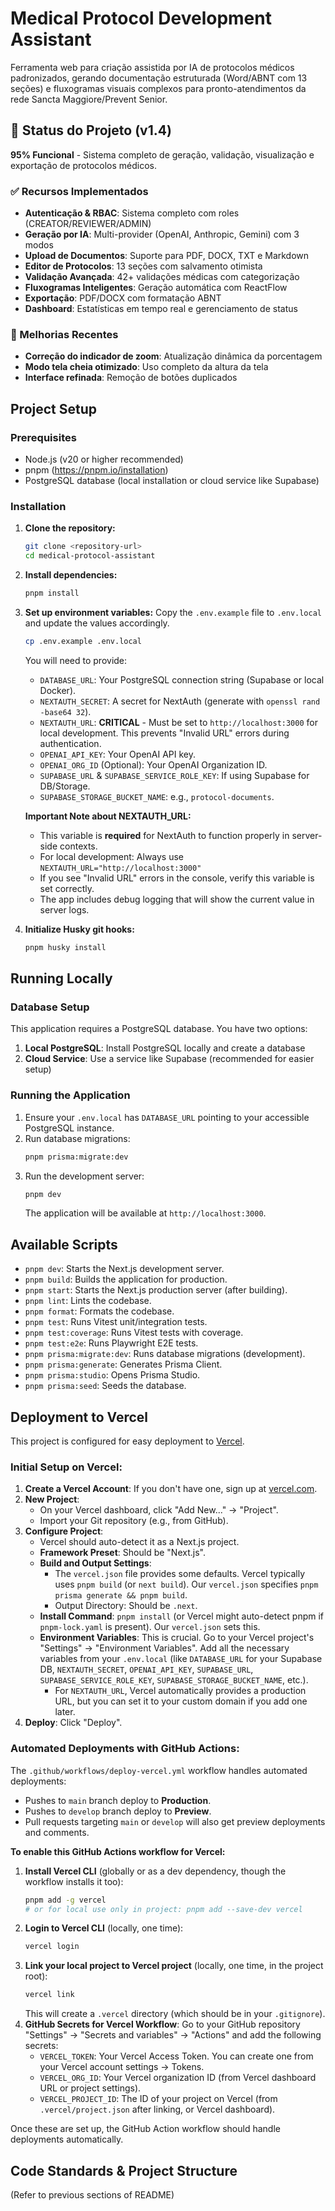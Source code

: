 # Medical Protocol Development Assistant

Ferramenta web para criação assistida por IA de protocolos médicos padronizados, gerando documentação estruturada (Word/ABNT com 13 seções) e fluxogramas visuais complexos para pronto-atendimentos da rede Sancta Maggiore/Prevent Senior.

## 🚀 Status do Projeto (v1.4)

**95% Funcional** - Sistema completo de geração, validação, visualização e exportação de protocolos médicos.

### ✅ Recursos Implementados

- **Autenticação & RBAC**: Sistema completo com roles (CREATOR/REVIEWER/ADMIN)
- **Geração por IA**: Multi-provider (OpenAI, Anthropic, Gemini) com 3 modos
- **Upload de Documentos**: Suporte para PDF, DOCX, TXT e Markdown
- **Editor de Protocolos**: 13 seções com salvamento otimista
- **Validação Avançada**: 42+ validações médicas com categorização
- **Fluxogramas Inteligentes**: Geração automática com ReactFlow
- **Exportação**: PDF/DOCX com formatação ABNT
- **Dashboard**: Estatísticas em tempo real e gerenciamento de status

### 🔄 Melhorias Recentes

- **Correção do indicador de zoom**: Atualização dinâmica da porcentagem
- **Modo tela cheia otimizado**: Uso completo da altura da tela
- **Interface refinada**: Remoção de botões duplicados

## Project Setup

### Prerequisites

- Node.js (v20 or higher recommended)
- pnpm (https://pnpm.io/installation)
- PostgreSQL database (local installation or cloud service like Supabase)

### Installation

1.  **Clone the repository:**

    ```bash
    git clone <repository-url>
    cd medical-protocol-assistant
    ```

2.  **Install dependencies:**

    ```bash
    pnpm install
    ```

3.  **Set up environment variables:**
    Copy the `.env.example` file to `.env.local` and update the values accordingly.

    ```bash
    cp .env.example .env.local
    ```

    You will need to provide:

    - `DATABASE_URL`: Your PostgreSQL connection string (Supabase or local Docker).
    - `NEXTAUTH_SECRET`: A secret for NextAuth (generate with `openssl rand -base64 32`).
    - `NEXTAUTH_URL`: **CRITICAL** - Must be set to `http://localhost:3000` for local development. This prevents "Invalid URL" errors during authentication.
    - `OPENAI_API_KEY`: Your OpenAI API key.
    - `OPENAI_ORG_ID` (Optional): Your OpenAI Organization ID.
    - `SUPABASE_URL` & `SUPABASE_SERVICE_ROLE_KEY`: If using Supabase for DB/Storage.
    - `SUPABASE_STORAGE_BUCKET_NAME`: e.g., `protocol-documents`.

    **Important Note about NEXTAUTH_URL:**

    - This variable is **required** for NextAuth to function properly in server-side contexts.
    - For local development: Always use `NEXTAUTH_URL="http://localhost:3000"`
    - If you see "Invalid URL" errors in the console, verify this variable is set correctly.
    - The app includes debug logging that will show the current value in server logs.

4.  **Initialize Husky git hooks:**
    ```bash
    pnpm husky install
    ```

## Running Locally

### Database Setup

This application requires a PostgreSQL database. You have two options:

1. **Local PostgreSQL**: Install PostgreSQL locally and create a database
2. **Cloud Service**: Use a service like Supabase (recommended for easier setup)

### Running the Application

1.  Ensure your `.env.local` has `DATABASE_URL` pointing to your accessible PostgreSQL instance.
2.  Run database migrations:
    ```bash
    pnpm prisma:migrate:dev
    ```
3.  Run the development server:
    ```bash
    pnpm dev
    ```
    The application will be available at `http://localhost:3000`.

## Available Scripts

- `pnpm dev`: Starts the Next.js development server.
- `pnpm build`: Builds the application for production.
- `pnpm start`: Starts the Next.js production server (after building).
- `pnpm lint`: Lints the codebase.
- `pnpm format`: Formats the codebase.
- `pnpm test`: Runs Vitest unit/integration tests.
- `pnpm test:coverage`: Runs Vitest tests with coverage.
- `pnpm test:e2e`: Runs Playwright E2E tests.
- `pnpm prisma:migrate:dev`: Runs database migrations (development).
- `pnpm prisma:generate`: Generates Prisma Client.
- `pnpm prisma:studio`: Opens Prisma Studio.
- `pnpm prisma:seed`: Seeds the database.

## Deployment to Vercel

This project is configured for easy deployment to [Vercel](https://vercel.com).

### Initial Setup on Vercel:

1.  **Create a Vercel Account**: If you don't have one, sign up at [vercel.com](https://vercel.com).
2.  **New Project**:
    - On your Vercel dashboard, click "Add New..." -> "Project".
    - Import your Git repository (e.g., from GitHub).
3.  **Configure Project**:
    - Vercel should auto-detect it as a Next.js project.
    - **Framework Preset**: Should be "Next.js".
    - **Build and Output Settings**:
      - The `vercel.json` file provides some defaults. Vercel typically uses `pnpm build` (or `next build`). Our `vercel.json` specifies `pnpm prisma generate && pnpm build`.
      - Output Directory: Should be `.next`.
    - **Install Command**: `pnpm install` (or Vercel might auto-detect pnpm if `pnpm-lock.yaml` is present). Our `vercel.json` sets this.
    - **Environment Variables**: This is crucial. Go to your Vercel project's "Settings" -> "Environment Variables". Add all the necessary variables from your `.env.local` (like `DATABASE_URL` for your Supabase DB, `NEXTAUTH_SECRET`, `OPENAI_API_KEY`, `SUPABASE_URL`, `SUPABASE_SERVICE_ROLE_KEY`, `SUPABASE_STORAGE_BUCKET_NAME`, etc.).
      - For `NEXTAUTH_URL`, Vercel automatically provides a production URL, but you can set it to your custom domain if you add one later.
4.  **Deploy**: Click "Deploy".

### Automated Deployments with GitHub Actions:

The `.github/workflows/deploy-vercel.yml` workflow handles automated deployments:

- Pushes to `main` branch deploy to **Production**.
- Pushes to `develop` branch deploy to **Preview**.
- Pull requests targeting `main` or `develop` will also get preview deployments and comments.

**To enable this GitHub Actions workflow for Vercel:**

1.  **Install Vercel CLI** (globally or as a dev dependency, though the workflow installs it too):
    ```bash
    pnpm add -g vercel
    # or for local use only in project: pnpm add --save-dev vercel
    ```
2.  **Login to Vercel CLI** (locally, one time):
    ```bash
    vercel login
    ```
3.  **Link your local project to Vercel project** (locally, one time, in the project root):
    ```bash
    vercel link
    ```
    This will create a `.vercel` directory (which should be in your `.gitignore`).
4.  **GitHub Secrets for Vercel Workflow**:
    Go to your GitHub repository "Settings" -> "Secrets and variables" -> "Actions" and add the following secrets:
    - `VERCEL_TOKEN`: Your Vercel Access Token. You can create one from your Vercel account settings -> Tokens.
    - `VERCEL_ORG_ID`: Your Vercel organization ID (from Vercel dashboard URL or project settings).
    - `VERCEL_PROJECT_ID`: The ID of your project on Vercel (from `.vercel/project.json` after linking, or Vercel dashboard).

Once these are set up, the GitHub Action workflow should handle deployments automatically.

## Code Standards & Project Structure

(Refer to previous sections of README)
